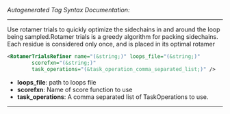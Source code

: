 <!-- THIS IS AN AUTOGENERATED FILE: Don't edit it directly, instead change the schema definition in the code itself. -->

_Autogenerated Tag Syntax Documentation:_

---
Use rotamer trials to quickly optimize the sidechains in and around the loop being sampled.Rotamer trials is a greedy algorithm for packing sidechains. Each residue is considered only once, and is placed in its optimal rotamer

```xml
<RotamerTrialsRefiner name="(&string;)" loops_file="(&string;)"
        scorefxn="(&string;)"
        task_operations="(&task_operation_comma_separated_list;)" />
```

-   **loops_file**: path to loops file
-   **scorefxn**: Name of score function to use
-   **task_operations**: A comma separated list of TaskOperations to use.

---
